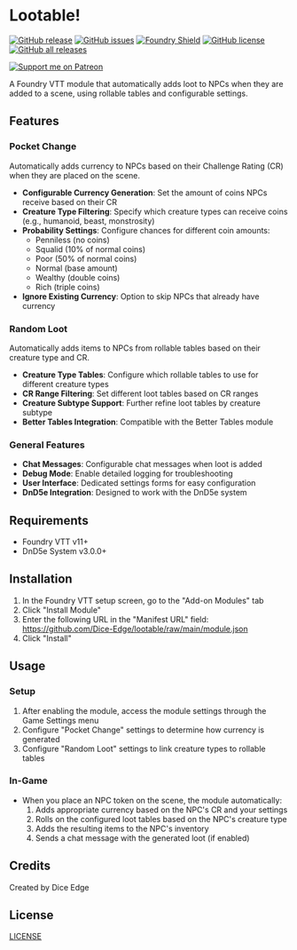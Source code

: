 # Lootable!

[![GitHub release](https://img.shields.io/github/release/Dice-Edge/lootable.svg)](https://GitHub.com/Dice-Edge/lootable/releases/)
[![GitHub issues](https://img.shields.io/github/issues/Dice-Edge/lootable.svg)](https://GitHub.com/Dice-Edge/lootable/issues/)
[![Foundry Shield](https://img.shields.io/badge/Foundry-v12-informational)](https://foundryvtt.com)
[![GitHub license](https://img.shields.io/github/license/Dice-Edge/lootable.svg)](https://github.com/Dice-Edge/lootable/blob/main/LICENSE)
[![GitHub all releases](https://img.shields.io/github/downloads/Dice-Edge/lootable/total.svg)](https://GitHub.com/Dice-Edge/lootable/releases/)

[![Support me on Patreon](https://img.shields.io/badge/Support%20me%20on-Patreon-orange?style=for-the-badge&logo=patreon)](https://www.patreon.com/diceedge)

A Foundry VTT module that automatically adds loot to NPCs when they are added to a scene, using rollable tables and configurable settings.

## Features

### Pocket Change
Automatically adds currency to NPCs based on their Challenge Rating (CR) when they are placed on the scene.

- **Configurable Currency Generation**: Set the amount of coins NPCs receive based on their CR
- **Creature Type Filtering**: Specify which creature types can receive coins (e.g., humanoid, beast, monstrosity)
- **Probability Settings**: Configure chances for different coin amounts:
  - Penniless (no coins)
  - Squalid (10% of normal coins)
  - Poor (50% of normal coins)
  - Normal (base amount)
  - Wealthy (double coins)
  - Rich (triple coins)
- **Ignore Existing Currency**: Option to skip NPCs that already have currency

### Random Loot
Automatically adds items to NPCs from rollable tables based on their creature type and CR.

- **Creature Type Tables**: Configure which rollable tables to use for different creature types
- **CR Range Filtering**: Set different loot tables based on CR ranges
- **Creature Subtype Support**: Further refine loot tables by creature subtype
- **Better Tables Integration**: Compatible with the Better Tables module

### General Features
- **Chat Messages**: Configurable chat messages when loot is added
- **Debug Mode**: Enable detailed logging for troubleshooting
- **User Interface**: Dedicated settings forms for easy configuration
- **DnD5e Integration**: Designed to work with the DnD5e system

## Requirements
- Foundry VTT v11+
- DnD5e System v3.0.0+

## Installation
1. In the Foundry VTT setup screen, go to the "Add-on Modules" tab
2. Click "Install Module"
3. Enter the following URL in the "Manifest URL" field: https://github.com/Dice-Edge/lootable/raw/main/module.json
4. Click "Install"

## Usage

### Setup
1. After enabling the module, access the module settings through the Game Settings menu
2. Configure "Pocket Change" settings to determine how currency is generated
3. Configure "Random Loot" settings to link creature types to rollable tables

### In-Game
- When you place an NPC token on the scene, the module automatically:
  1. Adds appropriate currency based on the NPC's CR and your settings
  2. Rolls on the configured loot tables based on the NPC's creature type
  3. Adds the resulting items to the NPC's inventory
  4. Sends a chat message with the generated loot (if enabled)

## Credits
Created by Dice Edge

## License
[LICENSE](LICENSE) 
